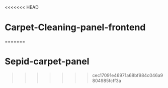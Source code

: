 <<<<<<< HEAD
# Carpet-Cleaning-panel-frontend
=======
# Sepid-carpet-panel
>>>>>>> cec17091e46971a68bf984c046a9804985fcff3a
